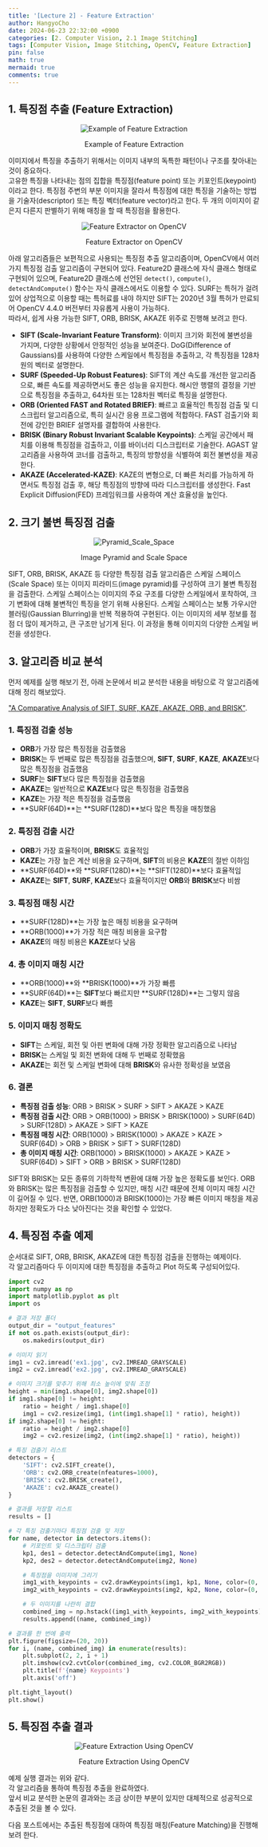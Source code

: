 ```yaml
---
title: '[Lecture 2] - Feature Extraction'
author: HangyoCho
date: 2024-06-23 22:32:00 +0900
categories: [2. Computer Vision, 2.1 Image Stitching]
tags: [Computer Vision, Image Stitching, OpenCV, Feature Extraction]
pin: false
math: true
mermaid: true
comments: true
---
```


## 1. 특징점 추출 (Feature Extraction)
<div style="text-align: center;">
  <img src="https://miro.medium.com/v2/resize:fit:700/0*frzlaC71UDZkepF3.jpg" alt="Example of Feature Extraction"/>
  <p>Example of Feature Extraction</p>
</div>

이미지에서 특징을 추출하기 위해서는 이미지 내부의 독특한 패턴이나 구조를 찾아내는 것이 중요하다.  
고유한 특징을 나타내는 점의 집합을 특징점(feature point) 또는 키포인트(keypoint)이라고 한다. 특징점 주변의 부분 이미지을 잘라서 특징점에 대한 특징을 기술하는 방법을 기술자(descriptor) 또는 특징 벡터(feature vector)라고 한다. 두 개의 이미지이 같은지 다른지 판별하기 위해 매칭을 할 때 특징점을 활용한다.

<div style="text-align: center;">
  <img src="./image/feature extraction/opencv_extractor.jpg" alt="Feature Extractor on OpenCV"/>
  <p>Feature Extractor on OpenCV</p>
</div>

아래 알고리즘들은 보편적으로 사용되는 특징점 추출 알고리즘이며, OpenCV에서 여러 가지 특징점 검출 알고리즘이 구현되어 있다. Feature2D 클래스에 자식 클래스 형태로 구현되어 있으며, Feature2D 클래스에 선언된 `detect()`, `compute()`, `detectAndCompute()` 함수는 자식 클래스에서도 이용할 수 있다. SURF는 특허가 걸려있어 상업적으로 이용할 때는 특허료를 내야 하지만 SIFT는 2020년 3월 특허가 만료되어 OpenCV 4.4.0 버전부터 자유롭게 사용이 가능하다.  
따라서, 쉽게 사용 가능한 SIFT, ORB, BRISK, AKAZE 위주로 진행해 보려고 한다.

- **SIFT (Scale-Invariant Feature Transform)**: 이미지 크기와 회전에 불변성을 가지며, 다양한 상황에서 안정적인 성능을 보여준다. DoG(Difference of Gaussians)를 사용하여 다양한 스케일에서 특징점을 추출하고, 각 특징점을 128차원의 벡터로 설명한다.
- **SURF (Speeded-Up Robust Features)**: SIFT의 계산 속도를 개선한 알고리즘으로, 빠른 속도를 제공하면서도 좋은 성능을 유지한다. 해시안 행렬의 결정을 기반으로 특징점을 추출하고, 64차원 또는 128차원 벡터로 특징을 설명한다.
- **ORB (Oriented FAST and Rotated BRIEF)**: 빠르고 효율적인 특징점 검출 및 디스크립터 알고리즘으로, 특히 실시간 응용 프로그램에 적합하다. FAST 검출기와 회전에 강인한 BRIEF 설명자를 결합하여 사용한다.
- **BRISK (Binary Robust Invariant Scalable Keypoints)**: 스케일 공간에서 패치를 이용해 특징점을 검출하고, 이를 바이너리 디스크립터로 기술한다. AGAST 알고리즘을 사용하여 코너를 검출하고, 특징의 방향성을 식별하여 회전 불변성을 제공한다.
- **AKAZE (Accelerated-KAZE)**: KAZE의 변형으로, 더 빠른 처리를 가능하게 하면서도 특징점 검출 후, 해당 특징점의 방향에 따라 디스크립터를 생성한다. Fast Explicit Diffusion(FED) 프레임워크를 사용하여 계산 효율성을 높인다.

## 2. 크기 불변 특징점 검출

<div style="text-align: center;">
  <img src="./image/feature extraction/pyramid_space.png" alt="Pyramid_Scale_Space"/>
  <p>Image Pyramid and Scale Space</p>
</div>

SIFT, ORB, BRISK, AKAZE 등 다양한 특징점 검출 알고리즘은 스케일 스페이스(Scale Space) 또는 이미지 피라미드(image pyramid)를 구성하여 크기 불변 특징점을 검출한다. 스케일 스페이스는 이미지의 주요 구조를 다양한 스케일에서 포착하여, 크기 변화에 대해 불변적인 특징을 얻기 위해 사용된다. 스케일 스페이스는 보통 가우시안 블러링(Gaussian Blurring)을 반복 적용하여 구현된다. 이는 이미지의 세부 정보를 점점 더 많이 제거하고, 큰 구조만 남기게 된다. 이 과정을 통해 이미지의 다양한 스케일 버전을 생성한다.

## 3. 알고리즘 비교 분석
먼저 예제를 실행 해보기 전, 아래 논문에서 비교 분석한 내용을 바탕으로 각 알고리즘에 대해 정리 해보았다. 

["A Comparative Analysis of SIFT, SURF, KAZE,
AKAZE, ORB, and BRISK"](https://www.researchgate.net/publication/323561586_A_comparative_analysis_of_SIFT_SURF_KAZE_AKAZE_ORB_and_BRISK).

### 1. 특징점 검출 성능
- **ORB**가 가장 많은 특징점을 검출했음
- **BRISK**는 두 번째로 많은 특징점을 검출했으며, **SIFT**, **SURF**, **KAZE**, **AKAZE**보다 많은 특징점을 검출했음
- **SURF**는 **SIFT**보다 많은 특징점을 검출했음
- **AKAZE**는 일반적으로 **KAZE**보다 많은 특징점을 검출했음
- **KAZE**는 가장 적은 특징점을 검출했음
- **SURF(64D)**는 **SURF(128D)**보다 많은 특징을 매칭했음

### 2. 특징점 검출 시간
- **ORB**가 가장 효율적이며, **BRISK**도 효율적임
- **KAZE**는 가장 높은 계산 비용을 요구하며, **SIFT**의 비용은 **KAZE**의 절반 이하임
- **SURF(64D)**와 **SURF(128D)**는 **SIFT(128D)**보다 효율적임
- **AKAZE**는 **SIFT**, **SURF**, **KAZE**보다 효율적이지만 **ORB**와 **BRISK**보다 비쌈

### 3. 특징점 매칭 시간
- **SURF(128D)**는 가장 높은 매칭 비용을 요구하며
- **ORB(1000)**가 가장 적은 매칭 비용을 요구함
- **AKAZE**의 매칭 비용은 **KAZE**보다 낮음

### 4. 총 이미지 매칭 시간
- **ORB(1000)**와 **BRISK(1000)**가 가장 빠름
- **SURF(64D)**는 **SIFT**보다 빠르지만 **SURF(128D)**는 그렇지 않음
- **KAZE**는 **SIFT**, **SURF**보다 빠름

### 5. 이미지 매칭 정확도
- **SIFT**는 스케일, 회전 및 아핀 변화에 대해 가장 정확한 알고리즘으로 나타남
- **BRISK**는 스케일 및 회전 변화에 대해 두 번째로 정확했음
- **AKAZE**는 회전 및 스케일 변화에 대해 **BRISK**와 유사한 정확성을 보였음

### 6. 결론
- **특징점 검출 성능**: ORB > BRISK > SURF > SIFT > AKAZE > KAZE
- **특징점 검출 시간**: ORB > ORB(1000) > BRISK > BRISK(1000) > SURF(64D) > SURF(128D) > AKAZE > SIFT > KAZE
- **특징점 매칭 시간**: ORB(1000) > BRISK(1000) > AKAZE > KAZE > SURF(64D) > ORB > BRISK > SIFT > SURF(128D)
- **총 이미지 매칭 시간**: ORB(1000) > BRISK(1000) > AKAZE > KAZE > SURF(64D) > SIFT > ORB > BRISK > SURF(128D)

SIFT와 BRISK는 모든 종류의 기하학적 변환에 대해 가장 높은 정확도를 보인다. ORB와 BRISK는 많은 특징점을 검출할 수 있지만, 매칭 시간 때문에 전체 이미지 매칭 시간이 길어질 수 있다. 반면, ORB(1000)과 BRISK(1000)는 가장 빠른 이미지 매칭을 제공하지만 정확도가 다소 낮아진다는 것을 확인할 수 있었다. 

## 4. 특징점 추출 예제
순서대로 SIFT, ORB, BRISK, AKAZE에 대한 특징점 검출을 진행하는 예제이다.  
각 알고리즘마다 두 이미지에 대한 특징점을 추출하고 Plot 하도록 구성되어있다.

```python
import cv2
import numpy as np
import matplotlib.pyplot as plt
import os

# 결과 저장 폴더
output_dir = "output_features"
if not os.path.exists(output_dir):
    os.makedirs(output_dir)

# 이미지 읽기
img1 = cv2.imread('ex1.jpg', cv2.IMREAD_GRAYSCALE)
img2 = cv2.imread('ex2.jpg', cv2.IMREAD_GRAYSCALE)

# 이미지 크기를 맞추기 위해 최소 높이에 맞춰 조정
height = min(img1.shape[0], img2.shape[0])
if img1.shape[0] != height:
    ratio = height / img1.shape[0]
    img1 = cv2.resize(img1, (int(img1.shape[1] * ratio), height))
if img2.shape[0] != height:
    ratio = height / img2.shape[0]
    img2 = cv2.resize(img2, (int(img2.shape[1] * ratio), height))

# 특징 검출기 리스트
detectors = {
    'SIFT': cv2.SIFT_create(),
    'ORB': cv2.ORB_create(nfeatures=1000),
    'BRISK': cv2.BRISK_create(),
    'AKAZE': cv2.AKAZE_create()
}

# 결과를 저장할 리스트
results = []

# 각 특징 검출기마다 특징점 검출 및 저장
for name, detector in detectors.items():
    # 키포인트 및 디스크립터 검출
    kp1, des1 = detector.detectAndCompute(img1, None)
    kp2, des2 = detector.detectAndCompute(img2, None)

    # 특징점을 이미지에 그리기
    img1_with_keypoints = cv2.drawKeypoints(img1, kp1, None, color=(0, 255, 0), flags=cv2.DrawMatchesFlags_DRAW_RICH_KEYPOINTS)
    img2_with_keypoints = cv2.drawKeypoints(img2, kp2, None, color=(0, 255, 0), flags=cv2.DrawMatchesFlags_DRAW_RICH_KEYPOINTS)

    # 두 이미지를 나란히 결합
    combined_img = np.hstack((img1_with_keypoints, img2_with_keypoints))
    results.append((name, combined_img))

# 결과를 한 번에 출력
plt.figure(figsize=(20, 20))
for i, (name, combined_img) in enumerate(results):
    plt.subplot(2, 2, i + 1)
    plt.imshow(cv2.cvtColor(combined_img, cv2.COLOR_BGR2RGB))
    plt.title(f'{name} Keypoints')
    plt.axis('off')

plt.tight_layout()
plt.show()
```
## 5. 특징점 추출 결과
<div style="text-align: center;">
  <img src="./image/feature extraction/feature extraction.png" alt="Feature Extraction Using OpenCV"/>
  <p>Feature Extraction Using OpenCV</p>
</div>

예제 실행 결과는 위와 같다.  
각 알고리즘을 통하여 특징점 추출을 완료하였다.  
앞서 비교 분석한 논문의 결과와는 조금 상이한 부분이 있지만 대체적으로 성공적으로 추출된 것을 볼 수 있다.  

다음 포스트에서는 추출된 특징점에 대하여 특징점 매칭(Feature Matching)을 진행해 보려 한다.
